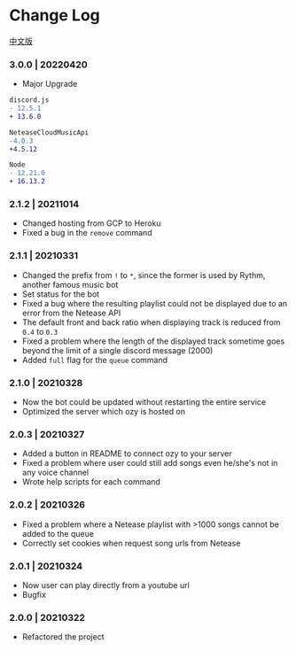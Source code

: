# Change Log

[中文版](https://github.com/k27dong/bamboo/blob/main/CHANGELOG.md)

### 3.0.0 | 20220420
- Major Upgrade

```diff
discord.js
- 12.5.1
+ 13.6.0

NeteaseCloudMusicApi
-4.0.3
+4.5.12

Node
- 12.21.0
+ 16.13.2
```

### 2.1.2 | 20211014
- Changed hosting from GCP to Heroku
- Fixed a bug in the `remove` command

### 2.1.1 | 20210331
- Changed the prefix from `!` to `*`, since the former is used by Rythm, another famous music bot
- Set status for the bot
- Fixed a bug where the resulting playlist could not be displayed due to an error from the Netease API
- The default front and back ratio when displaying track is reduced from `0.4` to `0.3`
- Fixed a problem where the length of the displayed track sometime goes beyond the limit of a single discord message (2000)
- Added `full` flag for the `queue` command

### 2.1.0 | 20210328
- Now the bot could be updated without restarting the entire service
- Optimized the server which ozy is hosted on

### 2.0.3 | 20210327
- Added a button in README to connect ozy to your server
- Fixed a problem where user could still add songs even he/she's not in any voice channel
- Wrote help scripts for each command

### 2.0.2 | 20210326
- Fixed a problem where a Netease playlist with >1000 songs cannot be added to the queue
- Correctly set cookies when request song urls from Netease

### 2.0.1 | 20210324
- Now user can play directly from a youtube url
- Bugfix

### 2.0.0 | 20210322
- Refactored the project